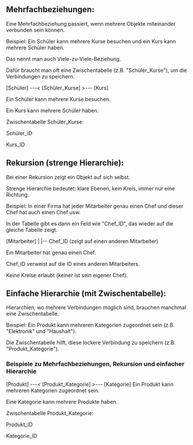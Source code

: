 ## Mehrfachbeziehungen:

Eine Mehrfachbeziehung passiert, wenn mehrere Objekte miteinander verbunden sein können.

Beispiel: Ein Schüler kann mehrere Kurse besuchen und ein Kurs kann mehrere Schüler haben.

Das nennt man auch Viele-zu-Viele-Beziehung.

Dafür braucht man oft eine Zwischentabelle (z.B. "Schüler_Kurse"), um die Verbindungen zu speichern.


[Schüler] ---< [Schüler_Kurse] >--- [Kurs]

Ein Schüler kann mehrere Kurse besuchen.

Ein Kurs kann mehrere Schüler haben.

Zwischentabelle Schüler_Kurse:

Schüler_ID

Kurs_ID


## Rekursion (strenge Hierarchie):

Bei einer Rekursion zeigt ein Objekt auf sich selbst.

Strenge Hierarchie bedeutet: klare Ebenen, kein Kreis, immer nur eine Richtung.

Beispiel: In einer Firma hat jeder Mitarbeiter genau einen Chef und dieser Chef hat auch einen Chef usw.

In der Tabelle gibt es dann ein Feld wie "Chef_ID", das wieder auf die gleiche Tabelle zeigt.


[Mitarbeiter]
    |
    |-- Chef_ID (zeigt auf einen anderen Mitarbeiter)


Ein Mitarbeiter hat genau einen Chef.

Chef_ID verweist auf die ID eines anderen Mitarbeiters.

Keine Kreise erlaubt (keiner ist sein eigener Chef).

## Einfache Hierarchie (mit Zwischentabelle):

Hierarchien, wo mehrere Verbindungen möglich sind, brauchen manchmal eine Zwischentabelle.

Beispiel: Ein Produkt kann mehreren Kategorien zugeordnet sein (z.B. "Elektronik" und "Haushalt").

Die Zwischentabelle hilft, diese lockere Verbindung zu speichern (z.B. "Produkt_Kategorie").
### Beispiele zu Mehrfachbeziehungen, Rekursion und einfacher Hierarchie


[Produkt] ---< [Produkt_Kategorie] >--- [Kategorie]
Ein Produkt kann mehreren Kategorien zugeordnet sein.

Eine Kategorie kann mehrere Produkte haben.

Zwischentabelle Produkt_Kategorie:

Produkt_ID

Kategorie_ID





